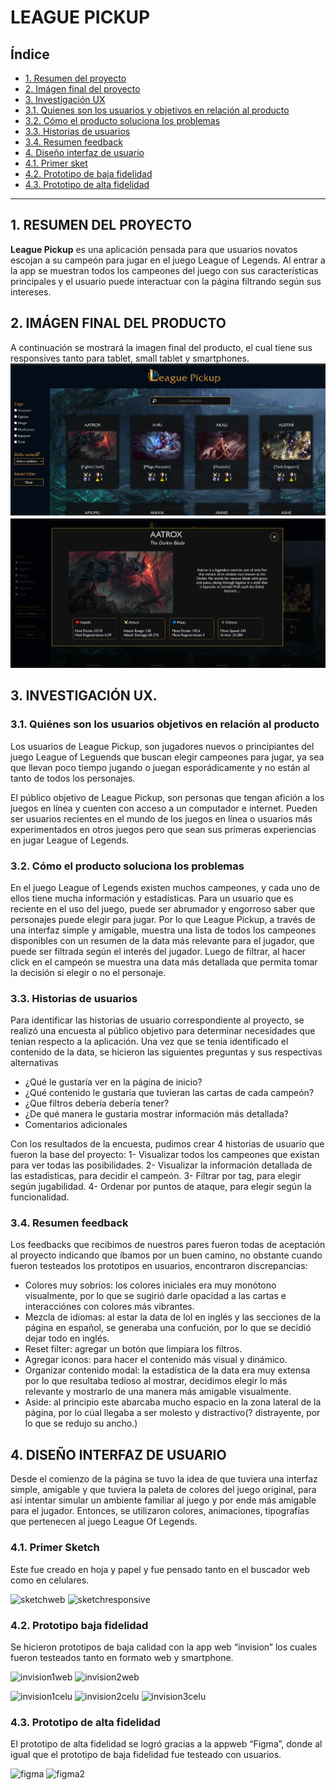 # LEAGUE PICKUP

## Índice

* [1. Resumen del proyecto](#1.-Resumen-del-proyecto)
* [2. Imágen final del proyecto](#2.-imágen-final-del-proyecto)
* [3. Investigación UX](#3.-investigación-ux)
* [3.1. Quienes son los usuarios y objetivos en relación al producto](#.3.1.-Quiénes-son-los-usuarios-objetivos-en-relación-al-producto)
* [3.2. Cómo el producto soluciona los problemas](#3.2.-Cómo-el-producto-soluciona-los-problemas)
* [3.3. Historias de usuarios](#3.3.-Historias-de-usuarios)
* [3.4. Resumen feedback](#3.4.-resumen-feedback)
* [4. Diseño interfaz de usuario](#4.-Diseño-interfaz-de-usuario)
* [4.1. Primer sket](#4.1.-Primer-sketch)
* [4.2. Prototipo de baja fidelidad](#4.2.-Prototipo-de-baja-fidelidad)
* [4.3. Prototipo de alta fidelidad](#4.3.-Prototipo-de-alta-fidelidad)

***

## 1. RESUMEN DEL PROYECTO


**League Pickup** es una aplicación pensada para que usuarios novatos escojan a su campeón para jugar en el juego League of Legends. Al entrar a la app se muestran todos los campeones del juego con sus características principales y el usuario puede interactuar con la página filtrando según sus intereses.

## 2. IMÁGEN FINAL DEL PRODUCTO


A continuación se mostrará la imagen final del producto, el cual tiene sus responsives tanto para tablet, small tablet y smartphones.
![final1](https://raw.githubusercontent.com/paupi-chill-e/SCL014-data-lovers/master/src/img/FotosReadMe/final1.png) ![final2](https://raw.githubusercontent.com/paupi-chill-e/SCL014-data-lovers/master/src/img/FotosReadMe/final2.png)


## 3. INVESTIGACIÓN UX.


### 3.1. Quiénes son los usuarios objetivos en relación al producto

Los usuarios de League Pickup, son jugadores nuevos o principiantes del juego League of Leguends que buscan elegir campeones para jugar, ya sea que llevan poco tiempo jugando o juegan esporádicamente y no están al tanto de todos los personajes.

El público objetivo de League Pickup, son personas que tengan afición a los juegos en línea y cuenten con acceso a un computador e internet. Pueden ser usuarios recientes en el mundo de los juegos en línea o usuarios más experimentados en otros juegos pero que sean sus primeras experiencias en jugar League of Legends.

### 3.2. Cómo el producto soluciona los problemas

En el juego League of Legends existen muchos campeones, y cada uno de ellos tiene mucha información y estadísticas. Para un usuario que es reciente en el uso del juego, puede ser abrumador y engorroso saber que personajes puede elegir para jugar. Por lo que League Pickup, a través de una interfaz simple y amigable, muestra una lista de todos los campeones disponibles con un resumen de la data más relevante para el jugador, que puede ser filtrada según el interés del jugador. Luego de filtrar, al hacer click en el campeón se muestra una data más detallada que permita tomar la decisión si elegir o no el personaje. 

### 3.3. Historias de usuarios

Para identificar las historias de usuario correspondiente al proyecto, se realizó una encuesta al público objetivo para determinar necesidades que tenian respecto a la aplicación. Una vez que se tenia identificado el contenido de la data, se hicieron las siguientes preguntas y sus respectivas alternativas
* ¿Qué le gustaría ver en la página de inicio?
* ¿Qué contenido le gustaria que tuvieran las cartas de cada campeón?
* ¿Que filtros debería debería tener?
* ¿De qué manera le gustaria mostrar información más detallada?
* Comentarios adicionales

Con los resultados de la encuesta, pudimos crear 4 historias de usuario que fueron la base del proyecto:
1- Visualizar todos los campeones que existan para ver todas las posibilidades.
2- Visualizar la información detallada de las estadisticas, para decidir el campeón.
3- Filtrar por tag, para elegir según jugabilidad.
4- Ordenar por puntos de ataque, para elegir según la funcionalidad.

### 3.4. Resumen feedback

Los feedbacks que recibimos de nuestros pares fueron todas de aceptación al proyecto indicando que íbamos por un buen camino, no obstante cuando fueron testeados los prototipos en usuarios, encontraron discrepancias:

* Colores muy sobrios: los colores iniciales era muy monótono visualmente, por lo que se sugirió darle opacidad a las cartas e interacciónes con colores más vibrantes.
* Mezcla de idiomas: al estar la data de lol en inglés y las secciones de la página en español, se generaba una confución, por lo que se decidió dejar todo en inglés.
* Reset filter: agregar un botón que limpiara los filtros.
* Agregar iconos: para hacer el contenido más visual y dinámico.
* Organizar contenido modal: la estadística de la data era muy extensa por lo que resultaba tedioso al mostrar, decidimos elegir lo más relevante y mostrarlo de una manera más amigable visualmente.
* Aside: al principio este abarcaba mucho espacio en la zona lateral de la página, por lo cúal llegaba a ser molesto y distractivo(? distrayente, por lo que se redujo su ancho.)

## 4. DISEÑO INTERFAZ DE USUARIO


Desde el comienzo de la página se tuvo la idea de que tuviera una interfaz simple, amigable y que tuviera la paleta de colores del juego original, para así intentar simular un ambiente familiar al juego y por ende más amigable para el jugador. Entonces, se utilizaron colores, animaciones, tipografías que pertenecen al juego League Of Legends.

### 4.1. Primer Sketch

Este fue creado en hoja y papel y fue pensado tanto en el buscador web como en celulares.

![sketchweb](https://raw.githubusercontent.com/paupi-chill-e/SCL014-data-lovers/master/src/img/FotosReadMe/sketchweb.jpeg) ![sketchresponsive](https://raw.githubusercontent.com/paupi-chill-e/SCL014-data-lovers/master/src/img/FotosReadMe/sketchresponsive.jpeg)

### 4.2. Prototipo baja fidelidad

Se hicieron prototipos de baja calidad con la app web “invision” los cuales fueron testeados tanto en formato web y smartphone.

![invision1web](https://raw.githubusercontent.com/paupi-chill-e/SCL014-data-lovers/master/src/img/FotosReadMe/invision1web.png) ![invision2web](https://raw.githubusercontent.com/paupi-chill-e/SCL014-data-lovers/master/src/img/FotosReadMe/invision2web.png)

![invision1celu](https://raw.githubusercontent.com/paupi-chill-e/SCL014-data-lovers/master/src/img/FotosReadMe/invision1celu.png) ![invision2celu](https://raw.githubusercontent.com/paupi-chill-e/SCL014-data-lovers/master/src/img/FotosReadMe/invision2celu.png) ![invision3celu](https://raw.githubusercontent.com/paupi-chill-e/SCL014-data-lovers/master/src/img/FotosReadMe/invision3celu.png)

### 4.3. Prototipo de alta fidelidad

El prototipo de alta fidelidad se logró gracias a la appweb “Figma”, donde al igual que el prototipo de baja fidelidad fue testeado con usuarios. 

![figma](https://raw.githubusercontent.com/paupi-chill-e/SCL014-data-lovers/master/src/img/FotosReadMe/figma.png) ![figma2](https://raw.githubusercontent.com/paupi-chill-e/SCL014-data-lovers/master/src/img/FotosReadMe/Figma2.png)


